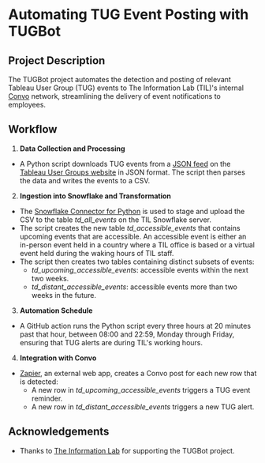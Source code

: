 # Automating TUG Event Posting with TUGBot

## Project Description
The TUGBot project automates the detection and posting of relevant Tableau User Group (TUG) events to The Information Lab (TIL)'s internal [Convo](https://www.convo.com/ "Convo Platform Website") network, streamlining the delivery of event notifications to employees.

## Workflow
1. **Data Collection and Processing**
* A Python script downloads TUG events from a [JSON feed](https://usergroups.tableau.com/api/event/?fields=id,title,description_short,picture,chapter,city,start_date,url,relative_url,video_url,event_type_title,event_type_logo,tags,allows_cohosting&status=Published "TUG Events JSON Feed") on the [Tableau User Groups website](https://usergroups.tableau.com/ "Tableau User Groups Website") in JSON format. The script then parses the data and writes the events to a CSV.
2. **Ingestion into Snowflake and Transformation**
* The [Snowflake Connector for Python](https://docs.snowflake.com/en/developer-guide/python-connector/python-connector "Snowflake Connector Documentation") is used to stage and upload the CSV to the table *td_all_events* on the TIL Snowflake server.
* The script creates the new table *td_accessible_events* that contains upcoming events that are accessible. An accessible event is either an in-person event held in a country where a TIL office is based or a virtual event held during the waking hours of TIL staff.
* The script then creates two tables containing distinct subsets of events:
  * *td_upcoming_accessible_events*: accessible events within the next two weeks.
  * *td_distant_accessible_events*: accessible events more than two weeks in the future.
3. **Automation Schedule**
* A GitHub action runs the Python script every three hours at 20 minutes past that hour, between 08:00 and 22:59, Monday through Friday, ensuring that TUG alerts are during TIL's working hours.
4. **Integration with Convo**
* [Zapier](https://zapier.com/ "Zapier Website"), an external web app, creates a Convo post for each new row that is detected:
  * A new row in *td_upcoming_accessible_events* triggers a TUG event reminder.
  * A new row in *td_distant_accessible_events* triggers a new TUG alert.
## Acknowledgements
* Thanks to [The Information Lab](https://www.theinformationlab.co.uk/ "The Information Lab Website") for supporting the TUGBot project.
